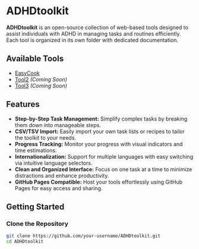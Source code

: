 # ADHDtoolkit

**ADHDtoolkit** is an open-source collection of web-based tools designed to assist individuals with ADHD in managing tasks and routines efficiently. Each tool is organized in its own folder with dedicated documentation.

## Available Tools

- [EasyCook](./easycook/README.md)
- [Tool2](./tool2/README.md) *(Coming Soon)*
- [Tool3](./tool3/README.md) *(Coming Soon)*

## Features

- **Step-by-Step Task Management:** Simplify complex tasks by breaking them down into manageable steps.
- **CSV/TSV Import:** Easily import your own task lists or recipes to tailor the toolkit to your needs.
- **Progress Tracking:** Monitor your progress with visual indicators and time estimations.
- **Internationalization:** Support for multiple languages with easy switching via intuitive language selectors.
- **Clean and Organized Interface:** Focus on one task at a time to minimize distractions and enhance productivity.
- **GitHub Pages Compatible:** Host your tools effortlessly using GitHub Pages for easy access and sharing.

## Getting Started

### Clone the Repository

```bash
git clone https://github.com/your-username/ADHDtoolkit.git
cd ADHDtoolkit

